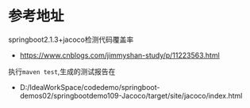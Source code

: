 # 参考地址
springboot2.1.3+jacoco检测代码覆盖率
- https://www.cnblogs.com/jimmyshan-study/p/11223563.html

执行`maven test`,生成的测试报告在
- D:/IdeaWorkSpace/codedemo/springboot-demos02/springbootdemo109-Jacoco/target/site/jacoco/index.html



